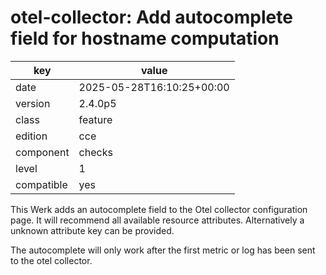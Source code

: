 [//]: # (werk v2)
# otel-collector: Add autocomplete field for hostname computation

key        | value
---------- | ---
date       | 2025-05-28T16:10:25+00:00
version    | 2.4.0p5
class      | feature
edition    | cce
component  | checks
level      | 1
compatible | yes

This Werk adds an autocomplete field to the Otel collector configuration page.
It will recommend all available resource attributes.
Alternatively a unknown attribute key can be provided.

The autocomplete will only work after the first metric or log has been sent to the otel collector.
